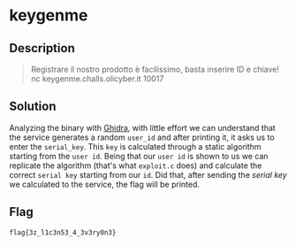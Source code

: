 # keygenme

## Description
> Registrare il nostro prodotto è facilissimo, basta inserire ID e chiave!
nc keygenme.challs.olicyber.it 10017

## Solution
Analyzing the binary with [Ghidra](https://github.com/NationalSecurityAgency/ghidra'), with little effort we can understand that the service generates a random `user_id` and after printing it, it asks us to enter the `serial_key`. This `key` is calculated through a static algorithm starting from the `user id`. Being that our `user id` is shown to us we can replicate the algorithm (that's what `exploit.c` does) and calculate the correct `serial key` starting from our `id`. 
Did that, after sending the *serial key* we calculated to the service, the flag will be printed.

## Flag 
`flag{3z_l1c3n53_4_3v3ry0n3}`